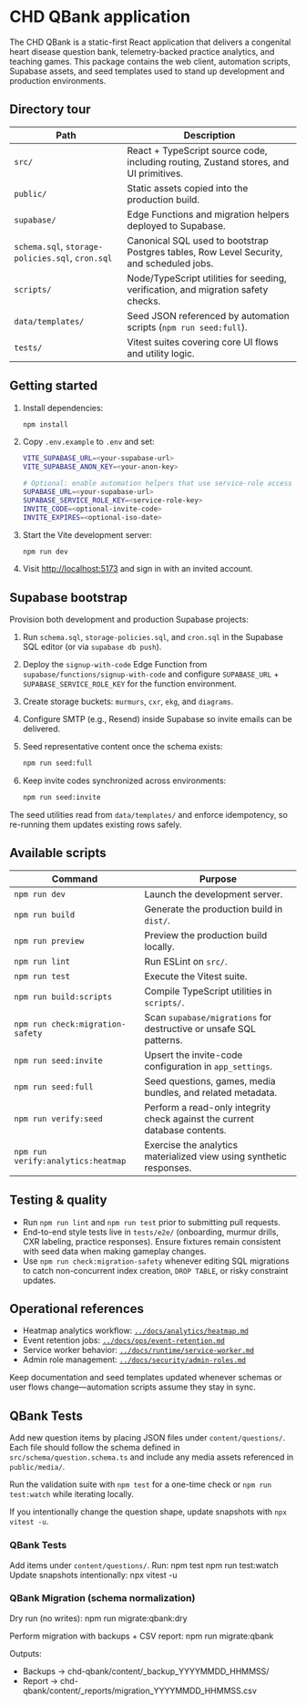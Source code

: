 # CHD QBank application

The CHD QBank is a static-first React application that delivers a congenital heart disease question bank, telemetry-backed practice analytics, and teaching games. This package contains the web client, automation scripts, Supabase assets, and seed templates used to stand up development and production environments.

## Directory tour

| Path | Description |
| --- | --- |
| `src/` | React + TypeScript source code, including routing, Zustand stores, and UI primitives. |
| `public/` | Static assets copied into the production build. |
| `supabase/` | Edge Functions and migration helpers deployed to Supabase. |
| `schema.sql`, `storage-policies.sql`, `cron.sql` | Canonical SQL used to bootstrap Postgres tables, Row Level Security, and scheduled jobs. |
| `scripts/` | Node/TypeScript utilities for seeding, verification, and migration safety checks. |
| `data/templates/` | Seed JSON referenced by automation scripts (`npm run seed:full`). |
| `tests/` | Vitest suites covering core UI flows and utility logic. |

## Getting started

1. Install dependencies:

   ```bash
   npm install
   ```

2. Copy `.env.example` to `.env` and set:

   ```bash
   VITE_SUPABASE_URL=<your-supabase-url>
   VITE_SUPABASE_ANON_KEY=<your-anon-key>

   # Optional: enable automation helpers that use service-role access
   SUPABASE_URL=<your-supabase-url>
   SUPABASE_SERVICE_ROLE_KEY=<service-role-key>
   INVITE_CODE=<optional-invite-code>
   INVITE_EXPIRES=<optional-iso-date>
   ```

3. Start the Vite development server:

   ```bash
   npm run dev
   ```

4. Visit [http://localhost:5173](http://localhost:5173) and sign in with an invited account.

## Supabase bootstrap

Provision both development and production Supabase projects:

1. Run `schema.sql`, `storage-policies.sql`, and `cron.sql` in the Supabase SQL editor (or via `supabase db push`).
2. Deploy the `signup-with-code` Edge Function from `supabase/functions/signup-with-code` and configure `SUPABASE_URL` + `SUPABASE_SERVICE_ROLE_KEY` for the function environment.
3. Create storage buckets: `murmurs`, `cxr`, `ekg`, and `diagrams`.
4. Configure SMTP (e.g., Resend) inside Supabase so invite emails can be delivered.
5. Seed representative content once the schema exists:

   ```bash
   npm run seed:full
   ```

6. Keep invite codes synchronized across environments:

   ```bash
   npm run seed:invite
   ```

The seed utilities read from `data/templates/` and enforce idempotency, so re-running them updates existing rows safely.

## Available scripts

| Command | Purpose |
| --- | --- |
| `npm run dev` | Launch the development server. |
| `npm run build` | Generate the production build in `dist/`. |
| `npm run preview` | Preview the production build locally. |
| `npm run lint` | Run ESLint on `src/`. |
| `npm run test` | Execute the Vitest suite. |
| `npm run build:scripts` | Compile TypeScript utilities in `scripts/`. |
| `npm run check:migration-safety` | Scan `supabase/migrations` for destructive or unsafe SQL patterns. |
| `npm run seed:invite` | Upsert the invite-code configuration in `app_settings`. |
| `npm run seed:full` | Seed questions, games, media bundles, and related metadata. |
| `npm run verify:seed` | Perform a read-only integrity check against the current database contents. |
| `npm run verify:analytics:heatmap` | Exercise the analytics materialized view using synthetic responses. |

## Testing & quality

- Run `npm run lint` and `npm run test` prior to submitting pull requests.
- End-to-end style tests live in `tests/e2e/` (onboarding, murmur drills, CXR labeling, practice responses). Ensure fixtures remain consistent with seed data when making gameplay changes.
- Use `npm run check:migration-safety` whenever editing SQL migrations to catch non-concurrent index creation, `DROP TABLE`, or risky constraint updates.

## Operational references

- Heatmap analytics workflow: [`../docs/analytics/heatmap.md`](../docs/analytics/heatmap.md)
- Event retention jobs: [`../docs/ops/event-retention.md`](../docs/ops/event-retention.md)
- Service worker behavior: [`../docs/runtime/service-worker.md`](../docs/runtime/service-worker.md)
- Admin role management: [`../docs/security/admin-roles.md`](../docs/security/admin-roles.md)

Keep documentation and seed templates updated whenever schemas or user flows change—automation scripts assume they stay in sync.

## QBank Tests

Add new question items by placing JSON files under `content/questions/`. Each file should follow the schema defined in `src/schema/question.schema.ts` and include any media assets referenced in `public/media/`.

Run the validation suite with `npm test` for a one-time check or `npm run test:watch` while iterating locally.

If you intentionally change the question shape, update snapshots with `npx vitest -u`.

### QBank Tests
Add items under `content/questions/`. Run:
  npm test
  npm run test:watch
Update snapshots intentionally:
  npx vitest -u

### QBank Migration (schema normalization)
Dry run (no writes):
  npm run migrate:qbank:dry

Perform migration with backups + CSV report:
  npm run migrate:qbank

Outputs:
- Backups → chd-qbank/content/_backup_YYYYMMDD_HHMMSS/
- Report  → chd-qbank/content/_reports/migration_YYYYMMDD_HHMMSS.csv


